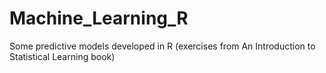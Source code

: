 # Machine_Learning_R
Some predictive models developed in R (exercises from An Introduction to Statistical Learning book)
